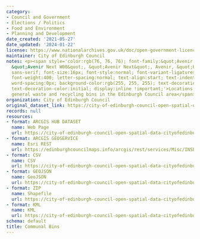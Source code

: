 ```yaml
---
category:
- Council and Government
- Elections / Politics
- Food and Environment
- Planning and Development
date_created: '2021-05-27'
date_updated: '2024-01-22'
license: https://www.nationalarchives.gov.uk/doc/open-government-licence/version/3/
maintainer: City of Edinburgh Council
notes: <p><span style='color:rgb(76, 76, 76); font-family:&quot;Avenir Next W01&quot;,
  &quot;Avenir Next W00&quot;, &quot;Avenir Next&quot;, Avenir, &quot;Helvetica Neue&quot;,
  sans-serif; font-size:16px; font-style:normal; font-variant-ligatures:normal; font-variant-caps:normal;
  font-weight:400; letter-spacing:normal; text-align:start; text-indent:0px; text-transform:none;
  word-spacing:0px; background-color:rgb(255, 255, 255); text-decoration-style:initial;
  text-decoration-color:initial; display:inline !important;'>Locations of the communal
  general waste and recycling bins in the Edinburgh Council area</span></p>
organization: City of Edinburgh Council
original_dataset_link: https://city-of-edinburgh-council-open-spatial-data-cityofedinburgh.hub.arcgis.com/maps/cityofedinburgh::communal-bins-1
records: null
resources:
- format: ARCGIS HUB DATASET
  name: Web Page
  url: https://city-of-edinburgh-council-open-spatial-data-cityofedinburgh.hub.arcgis.com/maps/cityofedinburgh::communal-bins-1
- format: ARCGIS GEOSERVICE
  name: Esri REST
  url: https://edinburghcouncilmaps.info/arcgis/rest/services/Misc/INSPIRE/MapServer/41
- format: CSV
  name: CSV
  url: https://city-of-edinburgh-council-open-spatial-data-cityofedinburgh.hub.arcgis.com/api/download/v1/items/ddb5fcb791634729b4b4d3d1e5b8aa05/csv?layers=41
- format: GEOJSON
  name: GeoJSON
  url: https://city-of-edinburgh-council-open-spatial-data-cityofedinburgh.hub.arcgis.com/api/download/v1/items/ddb5fcb791634729b4b4d3d1e5b8aa05/geojson?layers=41
- format: ZIP
  name: Shapefile
  url: https://city-of-edinburgh-council-open-spatial-data-cityofedinburgh.hub.arcgis.com/api/download/v1/items/ddb5fcb791634729b4b4d3d1e5b8aa05/shapefile?layers=41
- format: KML
  name: KML
  url: https://city-of-edinburgh-council-open-spatial-data-cityofedinburgh.hub.arcgis.com/api/download/v1/items/ddb5fcb791634729b4b4d3d1e5b8aa05/kml?layers=41
schema: default
title: Communal Bins
---
```

